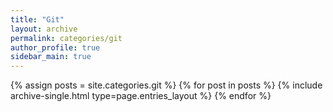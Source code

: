 ```yaml
---
title: "Git"
layout: archive
permalink: categories/git
author_profile: true
sidebar_main: true
---
```


<!--assign posts에만 변수 변경 -->

{% assign posts = site.categories.git %}
{% for post in posts %} {% include archive-single.html type=page.entries_layout %} {% endfor %}
